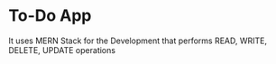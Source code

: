 # To-Do App
It uses MERN Stack for the Development that performs READ, WRITE, DELETE, UPDATE operations

